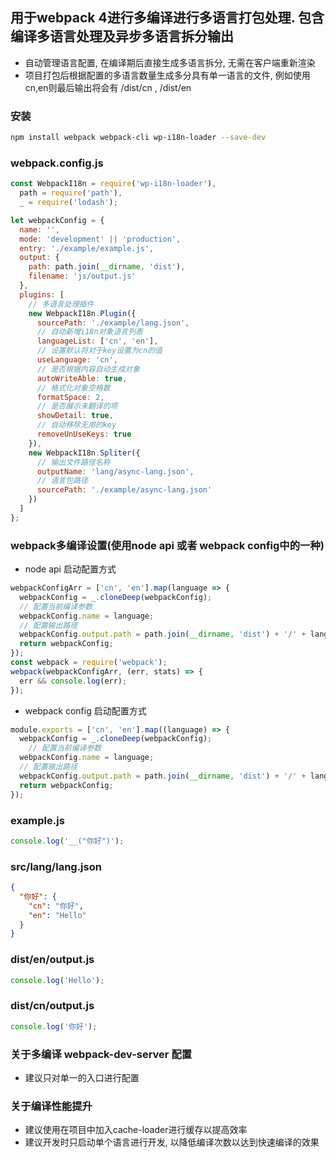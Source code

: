 ## 用于webpack 4进行多编译进行多语言打包处理. 包含编译多语言处理及异步多语言拆分输出
  - 自动管理语言配置, 在编译期后直接生成多语言拆分, 无需在客户端重新渲染
  - 项目打包后根据配置的多语言数量生成多分具有单一语言的文件, 例如使用cn,en则最后输出将会有 /dist/cn , /dist/en


### 安装
``` bash
npm install webpack webpack-cli wp-i18n-loader --save-dev
```

### webpack.config.js
``` js
const WebpackI18n = require('wp-i18n-loader'),
  path = require('path'),
  _ = require('lodash');

let webpackConfig = {
  name: '',
  mode: 'development' || 'production',
  entry: './example/example.js',
  output: {
    path: path.join(__dirname, 'dist'),
    filename: 'js/output.js'
  },
  plugins: [
    // 多语言处理插件
    new WebpackI18n.Plugin({
      sourcePath: './example/lang.json',
      // 自动新增i18n对象语言列表
      languageList: ['cn', 'en'],
      // 设置默认将对于key设置为cn的值
      useLanguage: 'cn',
      // 是否根据内容自动生成对象
      autoWriteAble: true,
      // 格式化对象空格数
      formatSpace: 2,
      // 是否展示未翻译的项
      showDetail: true,
      // 自动移除无用的key
      removeUnUseKeys: true
    }),
    new WebpackI18n.Spliter({
      // 输出文件路径名称
      outputName: 'lang/async-lang.json',
      // 语言包路径
      sourcePath: './example/async-lang.json'
    })
  ]
};
```

### webpack多编译设置(使用node api 或者 webpack config中的一种)
- node api 启动配置方式
``` js
webpackConfigArr = ['cn', 'en'].map(language => {
  webpackConfig = _.cloneDeep(webpackConfig);
  // 配置当前编译参数
  webpackConfig.name = language;
  // 配置输出路径
  webpackConfig.output.path = path.join(__dirname, 'dist') + '/' + language;
  return webpackConfig;
});
const webpack = require('webpack');
webpack(webpackConfigArr, (err, stats) => {
  err && console.log(err);
});

```
- webpack config 启动配置方式
``` js
module.exports = ['cn', 'en'].map((language) => {
  webpackConfig = _.cloneDeep(webpackConfig);
	// 配置当前编译参数
  webpackConfig.name = language;
  // 配置输出路径
  webpackConfig.output.path = path.join(__dirname, 'dist') + '/' + language;
  return webpackConfig;
});
```
### example.js
``` js
console.log('__("你好")');
```
### src/lang/lang.json
``` json
{
  "你好": {
    "cn": "你好",
    "en": "Hello"
  }
}
```

### dist/en/output.js
``` js
console.log('Hello');
```
### dist/cn/output.js
``` js
console.log('你好');
```

### 关于多编译 webpack-dev-server 配置
  - 建议只对单一的入口进行配置
### 关于编译性能提升
  - 建议使用在项目中加入cache-loader进行缓存以提高效率
  - 建议开发时只启动单个语言进行开发, 以降低编译次数以达到快速编译的效果

